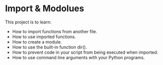 <!--
https://intranet.hbtn.io/projects/239
0x02. Python - import & modules
-->
# Import & Modolues
This project is to learn:
* How to import functions from another file.
* How to use imported functions.
* How to create a module.
* How to use the built-in function dir().
* How to prevent code in your script from being executed when imported.
* How to use command line arguments with your Python programs.
